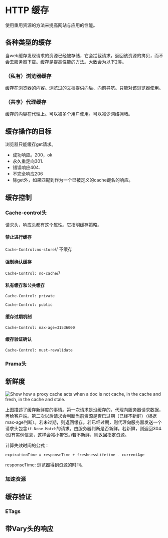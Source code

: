 # HTTP 缓存

使用重用资源的方法来提高网站与应用的性能。

## 各种类型的缓存

当web缓存发现请求的资源已经被存储，它会拦截请求，返回该资源的拷贝，而不会去服务器下载。缓存是提高性能的方法。大致会为以下2类。

### （私有）浏览器缓存

缓存在浏览器的内容。浏览过的文档提供向后、向前导航。只能对该浏览器使用。

### （共享）代理缓存

缓存的内容在代理上。可以被多个用户使用。可以减少网络拥堵。

## 缓存操作的目标

浏览器只能缓存get请求。

- 成功响应。200，ok
- 永久重定向301.
- 错误响应404.
- 不完全响应206
- 除get外，如果匹配到作为一个已被定义的cache键名的响应。

## 缓存控制

### Cache-control头

请求头，响应头都有这个属性。它指明缓存策略。

#### 禁止进行缓存

`Cache-Control:no-store`// 不缓存

#### 强制确认缓存

`Cache-Control: no-cache`//

#### 私有缓存和公共缓存

`Cache-Control: private`

`Cache-Control: public`

#### 缓存过期机制

`Cache-Control: max-age=31536000`

#### 缓存验证确认

`Cache-Control: must-revalidate`

###  Prama头

## 新鲜度

![Show how a proxy cache acts when a doc is not cache, in the cache and fresh, in the cache and stale.](https://mdn.mozillademos.org/files/13771/HTTPStaleness.png)

上图描述了缓存新鲜度的事情。第一次请求是没缓存的，代理向服务器请求数据，再给客户端。第二次以后请求会判断当前资源是否已过期（已经不新鲜）（根据max-age判断）。若未过期，则返回缓存。若已经过期，则代理向服务器发送一个请求头包含`if-None-Match`的请求。由服务器判断是否新鲜。若新鲜，则返回304.(没有实例信息，这样会减小带宽。)若不新鲜，则返回指定资源。

计算失效时间的公式：

`expirationTime = responseTime + freshnessLifetime - currentAge`

responseTime: 浏览器得到资源的时间。

### 加速资源

## 缓存验证

### ETags

## 带Vary头的响应

